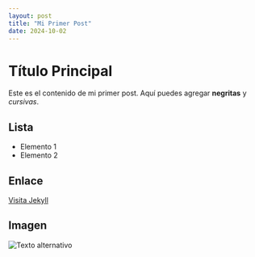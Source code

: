 ```yaml
---
layout: post
title: "Mi Primer Post"
date: 2024-10-02
---
```


# Título Principal

Este es el contenido de mi primer post. Aquí puedes agregar **negritas** y _cursivas_.

## Lista
- Elemento 1
- Elemento 2

## Enlace
[Visita Jekyll](https://jekyllrb.com/)

## Imagen
![Texto alternativo](ruta/a/la/imagen.jpg)
